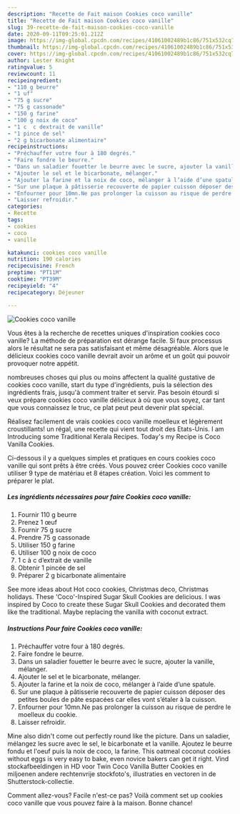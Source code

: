 ```yaml
---
description: "Recette de Fait maison Cookies coco vanille"
title: "Recette de Fait maison Cookies coco vanille"
slug: 39-recette-de-fait-maison-cookies-coco-vanille
date: 2020-09-11T09:25:01.212Z
image: https://img-global.cpcdn.com/recipes/41061002489b1c86/751x532cq70/cookies-coco-vanille-photo-principale-de-la-recette.jpg
thumbnail: https://img-global.cpcdn.com/recipes/41061002489b1c86/751x532cq70/cookies-coco-vanille-photo-principale-de-la-recette.jpg
cover: https://img-global.cpcdn.com/recipes/41061002489b1c86/751x532cq70/cookies-coco-vanille-photo-principale-de-la-recette.jpg
author: Lester Knight
ratingvalue: 5
reviewcount: 11
recipeingredient:
- "110 g beurre"
- "1 uf"
- "75 g sucre"
- "75 g cassonade"
- "150 g farine"
- "100 g noix de coco"
- "1 c  c dextrait de vanille"
- "1 pince de sel"
- "2 g bicarbonate alimentaire"
recipeinstructions:
- "Préchauffer votre four à 180 degrés."
- "Faire fondre le beurre."
- "Dans un saladier fouetter le beurre avec le sucre, ajouter la vanille, mélanger."
- "Ajouter le sel et le bicarbonate, mélanger."
- "Ajouter la farine et la noix de coco, mélanger à l’aide d’une spatule."
- "Sur une plaque à pâtisserie recouverte de papier cuisson déposer des petites boules de pâte espacées car elles vont s’étaler à la cuisson."
- "Enfourner pour 10mn.Ne pas prolonger la cuisson au risque de perdre le moelleux du cookie."
- "Laisser refroidir."
categories:
- Recette
tags:
- cookies
- coco
- vanille

katakunci: cookies coco vanille 
nutrition: 190 calories
recipecuisine: French
preptime: "PT11M"
cooktime: "PT39M"
recipeyield: "4"
recipecategory: Déjeuner

---
```



![Cookies coco vanille](https://img-global.cpcdn.com/recipes/41061002489b1c86/751x532cq70/cookies-coco-vanille-photo-principale-de-la-recette.jpg)

Vous êtes à la recherche de recettes uniques d'inspiration cookies coco vanille? La méthode de préparation est dérange facile. Si faux processus alors le résultat ne sera pas satisfaisant et même désagréable. Alors que le délicieux cookies coco vanille devrait avoir un arôme et un goût qui pouvoir provoquer notre appétit.

nombreuses choses qui plus ou moins affectent la qualité gustative de cookies coco vanille, start du type d'ingrédients, puis la sélection des ingrédients frais, jusqu'à comment traiter et servir. Pas besoin étourdi si veux prépare cookies coco vanille délicieux à où que vous soyez, car tant que vous connaissez le truc, ce plat peut peut devenir plat spécial.

Réalisez facilement de vrais cookies coco vanille moelleux et légèrement croustillants! un régal, une recette qui vient tout droit des Etats-Unis. I am Introducing some Traditional Kerala Recipes. Today&#39;s my Recipe is Coco Vanilla Cookies.


Ci-dessous il y a quelques simples et pratiques en cours cookies coco vanille qui sont prêts à être créés. Vous pouvez créer Cookies coco vanille utiliser 9 type de matériau et 8 étapes création. Voici les comment to préparer le plat.

<!--inarticleads1-->

##### Les ingrédients nécessaires pour faire Cookies coco vanille:

1. Fournir 110 g beurre
1. Prenez 1 œuf
1. Fournir 75 g sucre
1. Prendre 75 g cassonade
1. Utiliser 150 g farine
1. Utiliser 100 g noix de coco
1.  1 c à c d’extrait de vanille
1. Obtenir 1 pincée de sel
1. Préparer 2 g bicarbonate alimentaire


See more ideas about Hot coco cookies, Christmas deco, Christmas holidays. These &#39;Coco&#39;-Inspired Sugar Skull Cookies are delicious. I was inspired by Coco to create these Sugar Skull Cookies and decorated them like the traditional. Maybe replacing the vanilla with coconut extract. 

<!--inarticleads2-->

##### Instructions Pour faire Cookies coco vanille:

1. Préchauffer votre four à 180 degrés.
1. Faire fondre le beurre.
1. Dans un saladier fouetter le beurre avec le sucre, ajouter la vanille, mélanger.
1. Ajouter le sel et le bicarbonate, mélanger.
1. Ajouter la farine et la noix de coco, mélanger à l’aide d’une spatule.
1. Sur une plaque à pâtisserie recouverte de papier cuisson déposer des petites boules de pâte espacées car elles vont s’étaler à la cuisson.
1. Enfourner pour 10mn.Ne pas prolonger la cuisson au risque de perdre le moelleux du cookie.
1. Laisser refroidir.


Mine also didn&#39;t come out perfectly round like the picture. Dans un saladier, mélangez les sucre avec le sel, le bicarbonate et la vanille. Ajoutez le beurre fondu et l&#39;oeuf puis la noix de coco, la farine. This oatmeal coconut cookies without eggs is very easy to bake, even novice bakers can get it right. Vind stockafbeeldingen in HD voor Twin Coco Vanilla Butter Cookies en miljoenen andere rechtenvrije stockfoto&#39;s, illustraties en vectoren in de Shutterstock-collectie. 


Comment allez-vous? Facile n'est-ce pas? Voilà comment set up cookies coco vanille que vous pouvez faire à la maison. Bonne chance!
